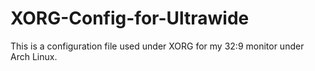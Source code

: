 # XORG-Config-for-Ultrawide
This is a configuration file used under XORG for my 32:9 monitor under Arch Linux.
